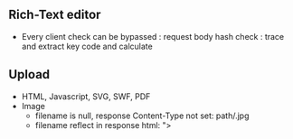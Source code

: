 ## Rich-Text editor
- Every client check can be bypassed : request body hash check : trace and extract key code and calculate


## Upload
- HTML, Javascript, SVG, SWF, PDF
- Image
  - filename is null, response Content-Type not set: path/.jpg
  - filename reflect in response html: "><script>alert(1)</script>
